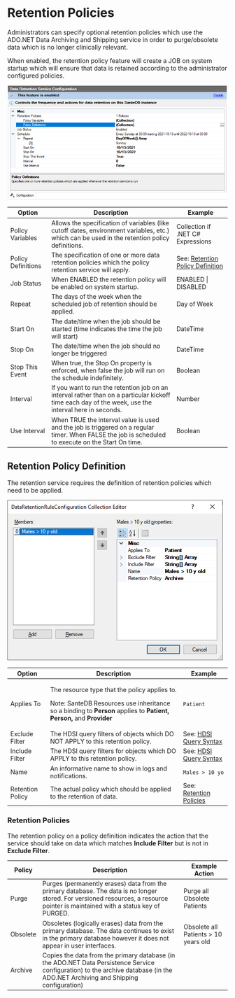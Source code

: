 # Retention Policies

Administrators can specify optional retention policies which use the ADO.NET Data Archiving and Shipping service in order to purge/obsolete data which is no longer clinically relevant.&#x20;

When enabled, the retention policy feature will create a JOB on system startup which will ensure that data is retained according to the administrator configured policies.

![](<../../../../../.gitbook/assets/image (436) (1).png>)

| Option             | Description                                                                                                                                          | Example                                                             |
| ------------------ | ---------------------------------------------------------------------------------------------------------------------------------------------------- | ------------------------------------------------------------------- |
| Policy Variables   | Allows the specification of variables (like cutoff dates, environment variables, etc.) which can be used in the retention policy definitions.        | Collection if .NET C# Expressions                                   |
| Policy Definitions | The specification of one or more data retention policies which the policy retention service will apply.                                              | See: [Retention Policy Definition](retention-policies.md#undefined) |
| Job Status         | When ENABLED the retention policy will be enabled on system startup.                                                                                 | ENABLED \| DISABLED                                                 |
| Repeat             | The days of the week when the scheduled job of retention should be applied.                                                                          | Day of Week                                                         |
| Start On           | The date/time when the job should be started (time indicates the time the job will start)                                                            | DateTime                                                            |
| Stop On            | The date/time when the job should no longer be triggered                                                                                             | DateTime                                                            |
| Stop This Event    | When true, the Stop On property is enforced, when false the job will run on the schedule indefinitely.                                               | Boolean                                                             |
| Interval           | If you want to run the retention job on an interval rather than on a particular kickoff time each day of the week, use the interval here in seconds. | Number                                                              |
| Use Interval       | When TRUE the interval value is used and the job is triggered on a regular timer. When FALSE the job is scheduled to execute on the Start On time.   | Boolean                                                             |

## Retention Policy Definition

The retention service requires the definition of retention policies which need to be applied.&#x20;

![](<../../../../../.gitbook/assets/image (429) (1).png>)

| Option           | Description                                                                                                                                                                                                             | Example                                                                                                                  |
| ---------------- | ----------------------------------------------------------------------------------------------------------------------------------------------------------------------------------------------------------------------- | ------------------------------------------------------------------------------------------------------------------------ |
| Applies To       | <p>The resource type that the policy applies to. </p><p>Note: SanteDB Resources use inheritance so a binding to <strong>Person</strong> applies to <strong>Patient, Person, </strong>and <strong>Provider</strong> </p> | `Patient`                                                                                                                |
| Exclude Filter   | The HDSI query filters of objects which DO NOT APPLY to this retention policy.                                                                                                                                          | See: [HDSI Query Syntax](../../../../../developers/service-apis/health-data-service-interface-hdsi/hdsi-query-syntax.md) |
| Include Filter   | The HDSI query filters for objects which DO APPLY to this retention policy.                                                                                                                                             | See: [HDSI Query Syntax](../../../../../developers/service-apis/health-data-service-interface-hdsi/hdsi-query-syntax.md) |
| Name             | An informative name to show in logs and notifications.                                                                                                                                                                  | `Males > 10 yo`                                                                                                          |
| Retention Policy | The actual policy which should be applied to the retention of data.                                                                                                                                                     | See: [Retention Policies](retention-policies.md#undefined)                                                               |

### Retention Policies

The retention policy on a policy definition indicates the action that the service should take on data which matches **Include Filter** but is not in **Exclude Filter**.

| Policy   | Description                                                                                                                                                                      | Example Action                       |
| -------- | -------------------------------------------------------------------------------------------------------------------------------------------------------------------------------- | ------------------------------------ |
| Purge    | Purges (permanently erases) data from the primary database. The data is no longer stored. For versioned resources, a resource pointer is maintained with a status key of PURGED. | Purge all Obsolete Patients          |
| Obsolete | Obsoletes (logically erases) data from the primary database. The data continues to exist in the primary database however it does not appear in user interfaces.                  | Obsolete all Patients > 10 years old |
| Archive  | Copies the data from the primary database (in the ADO.NET Data Persistence Service configuration) to the archive database (in the ADO.NET Archiving and Shipping configuration)  |                                      |
